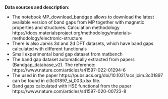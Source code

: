 <b>Data sources and description</b>: <br>

<ul>
  <li> The notebook MP_download_bandgap allows to download the latest available version of band gaps from MP 
    together with magnetic properties and structures. Calculation methodology https://docs.materialsproject.org/methodology/materials-methodology/electronic-structure 
    </li>
  <li>There is also Jarvis 3d and 2d DFT datasets, which have band gaps calculated with different functionals</li>
  <li>Small experimental band gap dataset from matbench</li>
  <li>The band gap dataset automatically extracted from papers (Bandgap_database_v2). The reference: https://www.nature.com/articles/s41597-022-01294-6</li>
  <li>The used in the paper https://pubs.acs.org/doi/10.1021/acs.jcim.3c01897 can be found in ci3c01897_si_003.xlsx file.</li>
  <li>Band gaps calculated with HSE functional from the paper https://www.nature.com/articles/s41597-020-00723-8</li>
</ul>
